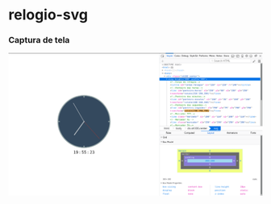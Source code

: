 # relogio-svg

### Captura de tela
![Print desktop](https://raw.githubusercontent.com/douglasgusson/labs/master/relogio-svg/img/print.png?raw=true "Desktop")
